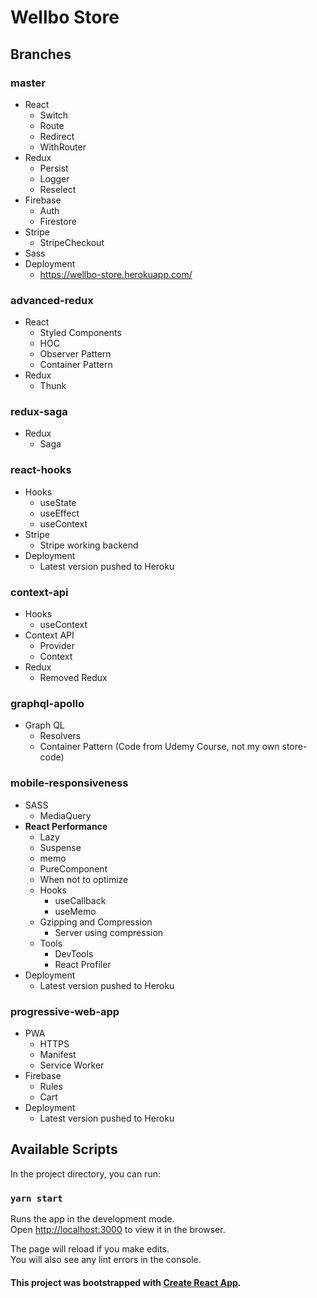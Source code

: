 # Wellbo Store

## Branches

### master

* React
  * Switch
  * Route
  * Redirect
  * WithRouter
* Redux
  * Persist
  * Logger
  * Reselect
* Firebase
  * Auth
  * Firestore
* Stripe
  * StripeCheckout
* Sass
* Deployment
  * https://wellbo-store.herokuapp.com/ 
  
### advanced-redux

* React
  * Styled Components
  * HOC
  * Observer Pattern
  * Container Pattern
* Redux
  * Thunk

### redux-saga

* Redux
  * Saga

### react-hooks

* Hooks
  * useState
  * useEffect
  * useContext
* Stripe
  * Stripe working backend
* Deployment
  * Latest version pushed to Heroku

### context-api

* Hooks
  * useContext
* Context API
  * Provider
  * Context
* Redux
  * Removed Redux
  
### graphql-apollo

* Graph QL
  * Resolvers
  * Container Pattern
  (Code from Udemy Course, not my own store-code)
  
### mobile-responsiveness

* SASS
  * MediaQuery
* **React Performance**
  * Lazy
  * Suspense
  * memo
  * PureComponent
  * When not to optimize
  * Hooks
    * useCallback
    * useMemo
  * Gzipping and Compression
    * Server using compression
  * Tools
    * DevTools
    * React Profiler
* Deployment
  * Latest version pushed to Heroku
  
### progressive-web-app

* PWA
  * HTTPS
  * Manifest
  * Service Worker
* Firebase
  * Rules
  * Cart
* Deployment
  * Latest version pushed to Heroku


## Available Scripts

In the project directory, you can run:

### `yarn start`

Runs the app in the development mode.<br />
Open [http://localhost:3000](http://localhost:3000) to view it in the browser.

The page will reload if you make edits.<br />
You will also see any lint errors in the console.

#### This project was bootstrapped with [Create React App](https://github.com/facebook/create-react-app).
